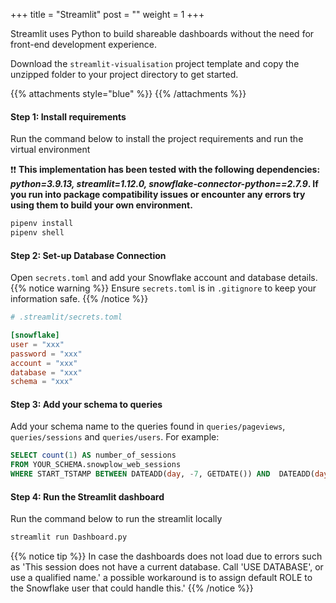 +++
title = "Streamlit"
post = ""
weight = 1
+++

Streamlit uses Python to build shareable dashboards without the need for front-end development experience.

Download the `streamlit-visualisation` project template and copy the unzipped folder to your project directory to get started.

{{% attachments style="blue" %}}
{{% /attachments %}}


#### **Step 1:** Install requirements
Run the command below to install the project requirements and run the virtual environment

❗❗ **This implementation has been tested with the following dependencies: *python=3.9.13, streamlit=1.12.0, snowflake-connector-python==2.7.9*. If you run into package compatibility issues or encounter any errors try using them to build your own environment.**


```bash
pipenv install
pipenv shell
```

#### **Step 2:** Set-up Database Connection
Open `secrets.toml` and add your Snowflake account and database details.
{{% notice warning %}}
Ensure `secrets.toml` is in `.gitignore` to keep your information safe.
{{% /notice %}}

```toml
# .streamlit/secrets.toml

[snowflake]
user = "xxx"
password = "xxx"
account = "xxx"
database = "xxx"
schema = "xxx"

```

#### **Step 3:** Add your schema to queries
Add your schema name to the queries found in `queries/pageviews`, `queries/sessions` and `queries/users`. For example:

```sql
SELECT count(1) AS number_of_sessions
FROM YOUR_SCHEMA.snowplow_web_sessions
WHERE START_TSTAMP BETWEEN DATEADD(day, -7, GETDATE()) AND  DATEADD(day, -1, GETDATE())
```

#### **Step 4:** Run the Streamlit dashboard
Run the command below to run the streamlit locally

```bash
streamlit run Dashboard.py
```

{{% notice tip %}}
In case the dashboards does not load due to errors such as 'This session does not have a current database. Call 'USE DATABASE', or use a qualified name.' a possible workaround is to assign default ROLE to the Snowflake user that could handle this.'
{{% /notice %}}
